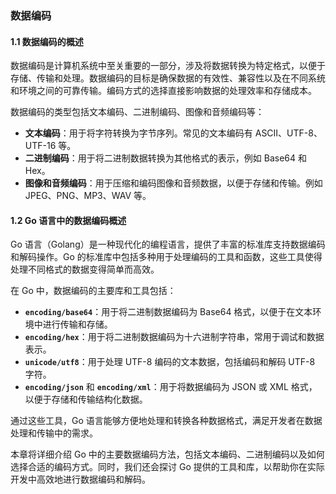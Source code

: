 ### 数据编码

#### 1.1 数据编码的概述

数据编码是计算机系统中至关重要的一部分，涉及将数据转换为特定格式，以便于存储、传输和处理。数据编码的目标是确保数据的有效性、兼容性以及在不同系统和环境之间的可靠传输。编码方式的选择直接影响数据的处理效率和存储成本。

数据编码的类型包括文本编码、二进制编码、图像和音频编码等：

- **文本编码**：用于将字符转换为字节序列。常见的文本编码有 ASCII、UTF-8、UTF-16 等。
- **二进制编码**：用于将二进制数据转换为其他格式的表示，例如 Base64 和 Hex。
- **图像和音频编码**：用于压缩和编码图像和音频数据，以便于存储和传输。例如 JPEG、PNG、MP3、WAV 等。

#### 1.2 Go 语言中的数据编码概述

Go 语言（Golang）是一种现代化的编程语言，提供了丰富的标准库支持数据编码和解码操作。Go 的标准库中包括多种用于处理编码的工具和函数，这些工具使得处理不同格式的数据变得简单而高效。

在 Go 中，数据编码的主要库和工具包括：

- **`encoding/base64`**：用于将二进制数据编码为 Base64 格式，以便于在文本环境中进行传输和存储。
- **`encoding/hex`**：用于将二进制数据编码为十六进制字符串，常用于调试和数据表示。
- **`unicode/utf8`**：用于处理 UTF-8 编码的文本数据，包括编码和解码 UTF-8 字符。
- **`encoding/json`** 和 **`encoding/xml`**：用于将数据编码为 JSON 或 XML 格式，以便于存储和传输结构化数据。

通过这些工具，Go 语言能够方便地处理和转换各种数据格式，满足开发者在数据处理和传输中的需求。

本章将详细介绍 Go 中的主要数据编码方法，包括文本编码、二进制编码以及如何选择合适的编码方式。同时，我们还会探讨 Go 提供的工具和库，以帮助你在实际开发中高效地进行数据编码和解码。
